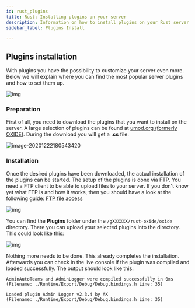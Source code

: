 ```yaml
---
id: rust_plugins
title: Rust: Installing plugins on your server
description: Information on how to install plugins on your Rust server from ZAP-Hosting - ZAP-Hosting.com documentation
sidebar_label: Plugins Install

---
```




## Plugins installation

With plugins you have the possibility to customize your server even more. Below we will explain where you can find the most popular server plugins and how to set them up. 

![img](https://screensaver01.zap-hosting.com/index.php/s/X4eRi9rjjPMF9Fg/preview)



### Preparation

First of all, you need to download the plugins that you want to install on the server. A large selection of plugins can be found at [umod.org (formerly OXIDE)](https://umod.org/plugins). During the download you will get a **.cs** file.  

![image-20201222180543420](C:\Users\fgalz\AppData\Roaming\Typora\typora-user-images\image-20201222180543420.png)



### Installation

Once the desired plugins have been downloaded, the actual installation of the plugins can be started. The setup of the plugins is done via FTP. You need a FTP client to be able to upload files to your server. If you don't know yet what FTP is and how it works, then you should have a look at the following guide: [FTP file access](https://zap-hosting.com/guides/docs/en/gameserver_ftpaccess/)

![img](https://screensaver01.zap-hosting.com/index.php/s/3y9xNS7CHi64427/preview)

You can find the **Plugins** folder under the ``/gXXXXXX/rust-oxide/oxide`` directory. There you can upload your selected plugins into the directory. This could look like this:

![img](https://screensaver01.zap-hosting.com/index.php/s/cBPsqnG7GtKsidH/preview)

Nothing more needs to be done. This already completes the installation. Afterwards you can check in the live console if the plugin was compiled and loaded successfully. The output should look like this:

```
AdminAutoTeams and AdminLogger were compiled successfully in 0ms
(Filename: ./Runtime/Export/Debug/Debug.bindings.h Line: 35)

Loaded plugin Admin Logger v2.3.4 by AK
(Filename: ./Runtime/Export/Debug/Debug.bindings.h Line: 35)
```

